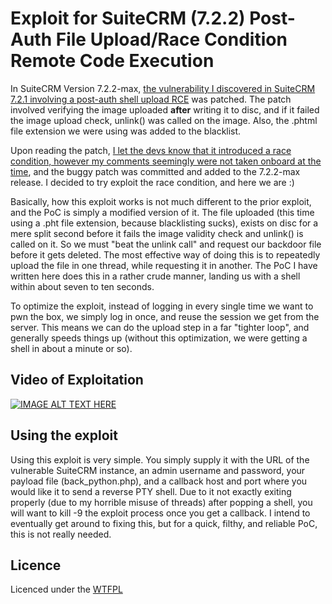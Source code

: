 # Exploit for SuiteCRM (7.2.2) Post-Auth File Upload/Race Condition Remote Code Execution
In SuiteCRM Version 7.2.2-max, [the vulnerability I discovered in SuiteCRM 7.2.1 involving a post-auth shell upload RCE](https://github.com/XiphosResearch/exploits/tree/master/suiteshell) was patched. The patch involved verifying the image uploaded **after** writing it to disc, and if it failed the image upload check, unlink() was called on the image. Also, the .phtml file extension we were using was added to the blacklist.  

Upon reading the patch, [I let the devs know that it introduced a race condition, however my comments seemingly were not taken onboard at the time](https://github.com/salesagility/SuiteCRM/commit/b1b3fd61c7697ad2073cd253d31c9462929e7bb5#commitcomment-11281062), and the buggy patch was committed and added to the 7.2.2-max release. I decided to try exploit the race condition, and here we are :)  

Basically, how this exploit works is not much different to the prior exploit, and the PoC is simply a modified version of it. The file uploaded (this time using a .pht file extension, because blacklisting sucks), exists on disc for a mere split second before it fails the image validity check and unlink() is called on it. So we must "beat the unlink call" and request our backdoor file before it gets deleted. The most effective way of doing this is to repeatedly upload the file in one thread, while requesting it in another. The PoC I have written here does this in a rather crude manner, landing us with a shell within about seven to ten seconds.  

To optimize the exploit, instead of logging in every single time we want to pwn the box, we simply log in once, and reuse the session we get from the server. This means we can do the upload step in a far "tighter loop", and generally speeds things up (without this optimization, we were getting a shell in about a minute or so).  

## Video of Exploitation
[![IMAGE ALT TEXT HERE](http://img.youtube.com/vi/eHVIg5eoYNc/0.jpg)](http://www.youtube.com/watch?v=eHVIg5eoYNc)

## Using the exploit
Using this exploit is very simple. You simply supply it with the URL of the vulnerable SuiteCRM instance, an admin username and password, your payload file (back_python.php), and a callback host and port where you would like it to send a reverse PTY shell. Due to it not exactly exiting properly (due to my horrible misuse of threads) after popping a shell, you will want to kill -9 the exploit process once you get a callback. I intend to eventually get around to fixing this, but for a quick, filthy, and reliable PoC, this is not really needed.

## Licence
Licenced under the [WTFPL](http://www.wtfpl.net)
